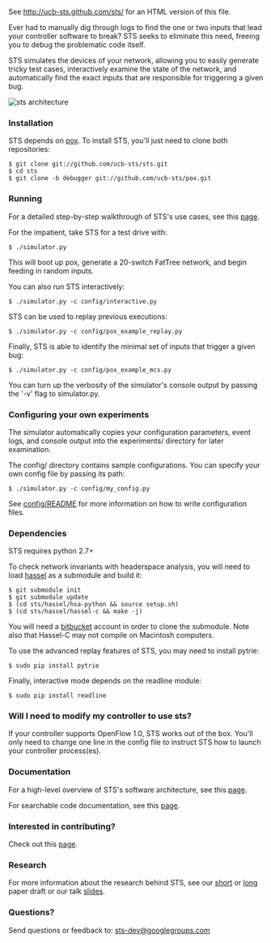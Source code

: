 See http://ucb-sts.github.com/sts/ for an HTML version of this file.

Ever had to manually dig through logs to find the one or two inputs that lead
your controller software to break? STS seeks to eliminate this need, freeing
you to debug the problematic code itself. 

STS simulates the devices of your network, allowing you to easily generate
tricky test cases, interactively examine the state of the network, and
automatically find the exact inputs that are responsible for triggering a
given bug.

![sts
architecture](http://www.eecs.berkeley.edu/~rcs/research/Debugger_Architecture.jpg)

### Installation

STS depends on [pox](http://www.noxrepo.org/pox/about-pox/). To install STS,
you'll just need to clone both repositories:

```
$ git clone git://github.com/ucb-sts/sts.git
$ cd sts
$ git clone -b debugger git://github.com/ucb-sts/pox.git
```

### Running

For a detailed step-by-step walkthrough of STS's use cases, see this
[page](http://ucb-sts.github.io/sts/walkthrough).

For the impatient, take STS for a test drive with:

```
$ ./simulator.py
```

This will boot up pox, generate a 20-switch FatTree network, and begin feeding
in random inputs.

You can also run STS interactively:

```
$ ./simulator.py -c config/interactive.py
```

STS can be used to replay previous executions:

```
$ ./simulator.py -c config/pox_example_replay.py
```

Finally, STS is able to identify the minimal set of inputs that trigger a
given bug:

```
$ ./simulator.py -c config/pox_example_mcs.py
```

You can turn up the verbosity of the simulator's console output by passing the
'-v' flag to simulator.py. 

### Configuring your own experiments

The simulator automatically copies your configuration parameters, event logs,
and console output into the experiments/ directory for later examination.

The config/ directory contains sample configurations. You can specify your own
config file by passing its path:

```
$ ./simulator.py -c config/my_config.py
```

See [config/README](https://github.com/ucb-sts/sts/blob/master/config/README)
for more information on how to write configuration files. 

### Dependencies

STS requires python 2.7+

To check network invariants with headerspace analysis, you will need to load
[hassel](https://bitbucket.org/peymank/hassel-public) as a submodule and build
it: 
```
$ git submodule init 
$ git submodule update
$ (cd sts/hassel/hsa-python && source setup.sh)
$ (cd sts/hassel/hassel-c && make -j)
```

You will need a [bitbucket](https://bitbucket.org/) account in order to clone
the submodule. Note also that Hassel-C may not compile on Macintosh computers.

To use the advanced replay features of STS, you may need to install pytrie:
```
$ sudo pip install pytrie
```

Finally, interactive mode depends on the readline module:
```
$ sudo pip install readline
```

### Will I need to modify my controller to use sts?

If your controller supports OpenFlow 1.0, STS works out of the box. You'll
only need to change one line in the config file to instruct STS how to launch
your controller process(es).

### Documentation

For a high-level overview of STS's software architecture, see this
[page](http://ucb-sts.github.io/sts/software_architecture.html).

For searchable code documentation, see this
[page](http://ucb-sts.github.io/documentation/).

### Interested in contributing?

Check out this
[page](http://ucb-sts.github.io/sts/contribute.html).

### Research

For more information about the research behind STS, see our 
[short](http://www.eecs.berkeley.edu/~rcs/research/sts_short.pdf) or 
[long](http://www.eecs.berkeley.edu/~rcs/research/sts.pdf) paper draft or our
talk
[slides](http://www.eecs.berkeley.edu/~rcs/research/selectiverecall.pptx).

### Questions?

Send questions or feedback to: sts-dev@googlegroups.com
